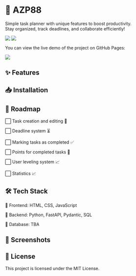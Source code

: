 # 📌 AZP88

Simple task planner with unique features to boost productivity.  
Stay organized, track deadlines, and collaborate efficiently!


[![‎](https://img.shields.io/badge/%E2%80%8E-fwiktorowicz-gray?labelColor=green&style=for-the-badge&link=https://github.com/azcx1)](https://github.com/azcx1)
[![‎](https://img.shields.io/badge/%E2%80%8E-wrzepka-gray?labelColor=blue&style=for-the-badge&link=https://github.com/wrzepka)](https://github.com/wrzepka)


You can view the live demo of the project on GitHub Pages:

[![‎](https://img.shields.io/badge/%E2%80%8E-Live%20demo-gray?labelColor=red&style=for-the-badge&link=https://azc88-labs.github.io/AZP88/)](https://azc88-labs.github.io/AZP88/)

## ✨ Features

## 📥 Installation

## 🚀 Roadmap
  ⬜️ Task creation and editing 📝
  
  ⬜️ Deadline system ⏳
  
  ⬜️ Marking tasks as completed ✅
  
  ⬜️ Points for completed tasks 🎯
  
  ⬜️ User leveling system 📈
  
  ⬜️ Statistics 📈
  
## 🛠️ Tech Stack
  🔹 Frontend: HTML, CSS, JavaScript
  
  🔹 Backend: Python, FastAPI, Pydantic, SQL
  
  🔹 Database: TBA
## 📸 Screenshots

## 📜 License
This project is licensed under the MIT License. 
